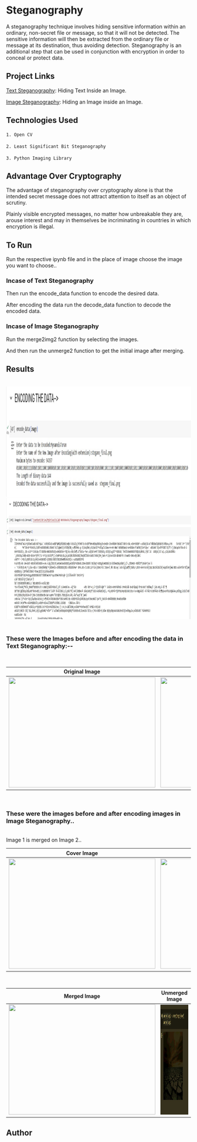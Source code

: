 # Steganography

A steganography technique involves hiding sensitive information within an ordinary, non-secret file or message, so that it will not be detected. The sensitive information will then be extracted from the ordinary file or message at its destination, thus avoiding detection. Steganography is an additional step that can be used in conjunction with encryption in order to conceal or protect data.

## Project Links 

[Text Steganography](https://colab.research.google.com/drive/1BwrJDI4ZxJIs0U8p_VPsaWub7iBI1f1G#scrollTo=MgKT0KEmxJgj): Hiding Text Inside an Image.

[Image Steganography](https://colab.research.google.com/drive/1olDBDtKcBvtfTCyU7Dv6TtDu1BTPwtHE#scrollTo=XEkZE1OcX-PL): Hiding an Image inside an Image.


## Technologies Used
```
1. Open CV

2. Least Significant Bit Steganography

3. Python Imaging Library
```

## Advantage Over Cryptography

The advantage of steganography over cryptography alone is that the intended secret message does not attract attention to itself as an object of scrutiny. 

Plainly visible encrypted messages, no matter how unbreakable they are, arouse interest and may in themselves be incriminating in countries in which encryption is illegal.

## To Run

Run the respective ipynb file and in the place of image choose the image you want to choose..

### Incase of Text Steganography

Then run the encode_data function to encode the desired data.

After encoding the data run the decode_data function to decode the encoded data.

### Incase of Image Steganography

Run the merge2img2 function by selecting the images.

And then run the unmerge2 function to get the initial image after merging.

## Results
<br>
<img src ="images/encode_data.JPG"  width=900 height=300>  
<br>

<img src ="images/decode_data.JPG"  width=900 height=330>
<br><br>

### These were the Images before and after encoding the data in Text Steganography:--
<br>

| Original Image | Image After Encoding |
| :---: | :---: |
| <img src ="images/originalimage.JPG"  width=400 height=300>  | <img src ="images/finalimage.JPG"  width=400 height=300> |

<br>

### These were the images before and after encoding images in Image Steganography..
<br>
Image 1 is merged on Image 2..

| Cover Image | Image to be Merged |
| :---: | :---: |
| <img src ="images/orig.PNG"  width=400 height=300/> |  <img src='images/orig2.PNG' width=400 height=300/> |

<br>

| Merged Image | Unmerged Image |
| :---: | :---: |
| <img src ="images/final_merge.PNG"  width=400 height=300/> |  <img src='images/final.PNG' width=400 height=300/> |


## Author 
```Toran V Athani
```

